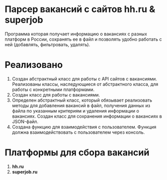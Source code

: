 # Парсер вакансий с сайтов hh.ru & superjob  

Программа которая получает информацию о вакансиях с разных платформ в России, сохранять ее в файл и позволять удобно работать с ней (добавлять, фильтровать, удалять).

# Реализовано
1. Создан абстрактный класс для работы с API сайтов с вакансиями. Реализованы классы, наследующиеся от абстрактного класса, для работы с конкретными платформами.
2. Создан класс для работы с вакансиями.
3. Определен абстрактный класс, который обязывает реализовать методы для добавления вакансий в файл, получения данных из файла по указанным критериям и удаления информации о вакансиях. Создан класс для сохранения информации о вакансиях в JSON-файл.
4. Создана функцию для взаимодействия с пользователем. Функция должна взаимодействовать с пользователем через консоль.

# Платформы для сбора вакансий
1. **hh.ru**
2. **superjob.ru** 
